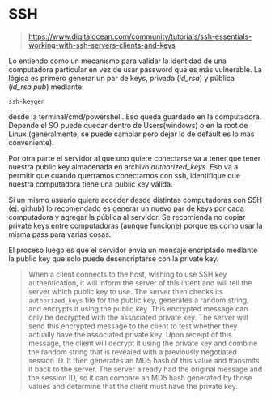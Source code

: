 # SSH

>https://www.digitalocean.com/community/tutorials/ssh-essentials-working-with-ssh-servers-clients-and-keys


Lo entiendo como un mecanismo para validar la identidad de una computadora particular en vez de usar password que es más vulnerable. La lógica es primero generar un par de keys, privada (*id_rsa*) y pública (*id_rsa.pub*) mediante:

```
ssh-keygen
``` 
desde la terminal/cmd/powershell.
Eso queda guardado en la computadora. Depende el SO puede quedar dentro de Users(windows) o en la root de Linux (generalmente, se puede cambiar pero dejar lo de default es lo mas conveniente).

Por otra parte el servidor al que uno quiere conectarse va a tener que tener nuestra public key almacenada en archivo *authorized_keys*. Eso va a permitir que cuando querramos conectarnos con ssh, identifique que nuestra computadora tiene una public key válida.

Si un mismo usuario quiere acceder desde distintas computadoras con SSH (ej: github) lo recomendado es generar un nuevo par de keys por cada computadora y agregar la pública al servidor. Se recomienda no copiar private keys entre computadoras (aunque funcione) porque es como usar la misma pass para varias cosas.

El proceso luego es que el servidor envía un mensaje encriptado mediante la public key que solo puede desencriptarse con la private key.
>When a client connects to the host, wishing to use SSH key authentication, it will inform the server of this intent and will tell the server which public key to use. The server then checks its `authorized_keys` file for the public key, generates a random string, and encrypts it using the public key. This encrypted message can only be decrypted with the associated private key. The server will send this encrypted message to the client to test whether they actually have the associated private key.
Upon receipt of this message, the client will decrypt it using the private key and combine the random string that is revealed with a previously negotiated session ID. It then generates an MD5 hash of this value and transmits it back to the server. The server already had the original message and the session ID, so it can compare an MD5 hash generated by those values and determine that the client must have the private key.